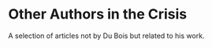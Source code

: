 # Other Authors in the Crisis

A selection of articles not by Du Bois but related to his work.
```{tableofcontents}
```
